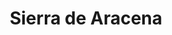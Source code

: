---
title: "Sierra de Aracena"
url: /sevilla-casco-antiguo-san-bartolome/sierra-de-aracena/
shop: Lebensmittel
---
